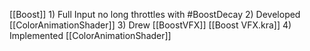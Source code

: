 [[Boost]] 
	1) Full Input no long throttles with #BoostDecay 
	2) Developed  [[ColorAnimationShader]]
	3) Drew [[BoostVFX]] [[Boost VFX.kra]]
	4) Implemented [[ColorAnimationShader]]